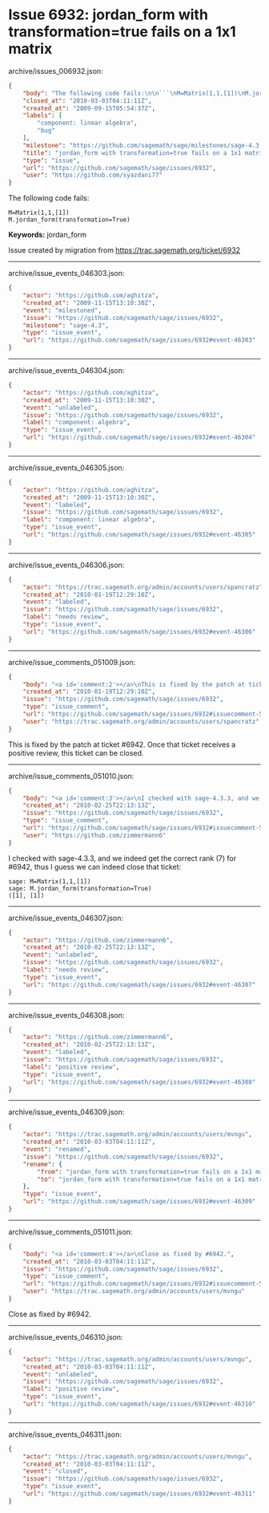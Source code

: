 # Issue 6932: jordan_form with transformation=true fails on a 1x1 matrix

archive/issues_006932.json:
```json
{
    "body": "The following code fails:\n\n```\nM=Matrix(1,1,[1])\nM.jordan_form(transformation=True)\n```\n\n\n**Keywords:** jordan_form\n\nIssue created by migration from https://trac.sagemath.org/ticket/6932\n\n",
    "closed_at": "2010-03-03T04:11:11Z",
    "created_at": "2009-09-15T05:54:37Z",
    "labels": [
        "component: linear algebra",
        "bug"
    ],
    "milestone": "https://github.com/sagemath/sage/milestones/sage-4.3.4",
    "title": "jordan_form with transformation=true fails on a 1x1 matrix",
    "type": "issue",
    "url": "https://github.com/sagemath/sage/issues/6932",
    "user": "https://github.com/syazdani77"
}
```
The following code fails:

```
M=Matrix(1,1,[1])
M.jordan_form(transformation=True)
```


**Keywords:** jordan_form

Issue created by migration from https://trac.sagemath.org/ticket/6932





---

archive/issue_events_046303.json:
```json
{
    "actor": "https://github.com/aghitza",
    "created_at": "2009-11-15T13:10:30Z",
    "event": "milestoned",
    "issue": "https://github.com/sagemath/sage/issues/6932",
    "milestone": "sage-4.3",
    "type": "issue_event",
    "url": "https://github.com/sagemath/sage/issues/6932#event-46303"
}
```



---

archive/issue_events_046304.json:
```json
{
    "actor": "https://github.com/aghitza",
    "created_at": "2009-11-15T13:10:30Z",
    "event": "unlabeled",
    "issue": "https://github.com/sagemath/sage/issues/6932",
    "label": "component: algebra",
    "type": "issue_event",
    "url": "https://github.com/sagemath/sage/issues/6932#event-46304"
}
```



---

archive/issue_events_046305.json:
```json
{
    "actor": "https://github.com/aghitza",
    "created_at": "2009-11-15T13:10:30Z",
    "event": "labeled",
    "issue": "https://github.com/sagemath/sage/issues/6932",
    "label": "component: linear algebra",
    "type": "issue_event",
    "url": "https://github.com/sagemath/sage/issues/6932#event-46305"
}
```



---

archive/issue_events_046306.json:
```json
{
    "actor": "https://trac.sagemath.org/admin/accounts/users/spancratz",
    "created_at": "2010-01-19T12:29:10Z",
    "event": "labeled",
    "issue": "https://github.com/sagemath/sage/issues/6932",
    "label": "needs review",
    "type": "issue_event",
    "url": "https://github.com/sagemath/sage/issues/6932#event-46306"
}
```



---

archive/issue_comments_051009.json:
```json
{
    "body": "<a id='comment:2'></a>\nThis is fixed by the patch at ticket #6942.  Once that ticket receives a positive review, this ticket can be closed.",
    "created_at": "2010-01-19T12:29:10Z",
    "issue": "https://github.com/sagemath/sage/issues/6932",
    "type": "issue_comment",
    "url": "https://github.com/sagemath/sage/issues/6932#issuecomment-51009",
    "user": "https://trac.sagemath.org/admin/accounts/users/spancratz"
}
```

<a id='comment:2'></a>
This is fixed by the patch at ticket #6942.  Once that ticket receives a positive review, this ticket can be closed.



---

archive/issue_comments_051010.json:
```json
{
    "body": "<a id='comment:3'></a>\nI checked with sage-4.3.3, and we indeed get the correct rank (7) for #6942, thus I guess we can\nindeed close that ticket:\n\n```\nsage: M=Matrix(1,1,[1])\nsage: M.jordan_form(transformation=True)\n([1], [1])\n```",
    "created_at": "2010-02-25T22:13:13Z",
    "issue": "https://github.com/sagemath/sage/issues/6932",
    "type": "issue_comment",
    "url": "https://github.com/sagemath/sage/issues/6932#issuecomment-51010",
    "user": "https://github.com/zimmermann6"
}
```

<a id='comment:3'></a>
I checked with sage-4.3.3, and we indeed get the correct rank (7) for #6942, thus I guess we can
indeed close that ticket:

```
sage: M=Matrix(1,1,[1])
sage: M.jordan_form(transformation=True)
([1], [1])
```



---

archive/issue_events_046307.json:
```json
{
    "actor": "https://github.com/zimmermann6",
    "created_at": "2010-02-25T22:13:13Z",
    "event": "unlabeled",
    "issue": "https://github.com/sagemath/sage/issues/6932",
    "label": "needs review",
    "type": "issue_event",
    "url": "https://github.com/sagemath/sage/issues/6932#event-46307"
}
```



---

archive/issue_events_046308.json:
```json
{
    "actor": "https://github.com/zimmermann6",
    "created_at": "2010-02-25T22:13:13Z",
    "event": "labeled",
    "issue": "https://github.com/sagemath/sage/issues/6932",
    "label": "positive review",
    "type": "issue_event",
    "url": "https://github.com/sagemath/sage/issues/6932#event-46308"
}
```



---

archive/issue_events_046309.json:
```json
{
    "actor": "https://trac.sagemath.org/admin/accounts/users/mvngu",
    "created_at": "2010-03-03T04:11:11Z",
    "event": "renamed",
    "issue": "https://github.com/sagemath/sage/issues/6932",
    "rename": {
        "from": "jordan_form with transformation=true fails on a 1x1 matrix.",
        "to": "jordan_form with transformation=true fails on a 1x1 matrix"
    },
    "type": "issue_event",
    "url": "https://github.com/sagemath/sage/issues/6932#event-46309"
}
```



---

archive/issue_comments_051011.json:
```json
{
    "body": "<a id='comment:4'></a>\nClose as fixed by #6942.",
    "created_at": "2010-03-03T04:11:11Z",
    "issue": "https://github.com/sagemath/sage/issues/6932",
    "type": "issue_comment",
    "url": "https://github.com/sagemath/sage/issues/6932#issuecomment-51011",
    "user": "https://trac.sagemath.org/admin/accounts/users/mvngu"
}
```

<a id='comment:4'></a>
Close as fixed by #6942.



---

archive/issue_events_046310.json:
```json
{
    "actor": "https://trac.sagemath.org/admin/accounts/users/mvngu",
    "created_at": "2010-03-03T04:11:11Z",
    "event": "unlabeled",
    "issue": "https://github.com/sagemath/sage/issues/6932",
    "label": "positive review",
    "type": "issue_event",
    "url": "https://github.com/sagemath/sage/issues/6932#event-46310"
}
```



---

archive/issue_events_046311.json:
```json
{
    "actor": "https://trac.sagemath.org/admin/accounts/users/mvngu",
    "created_at": "2010-03-03T04:11:11Z",
    "event": "closed",
    "issue": "https://github.com/sagemath/sage/issues/6932",
    "type": "issue_event",
    "url": "https://github.com/sagemath/sage/issues/6932#event-46311"
}
```
